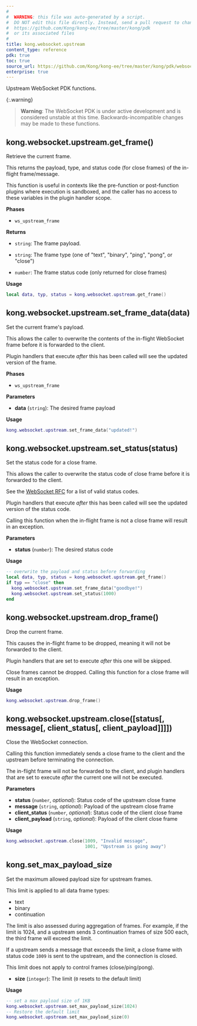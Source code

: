 ```yaml
---
#
#  WARNING: this file was auto-generated by a script.
#  DO NOT edit this file directly. Instead, send a pull request to change
#  https://github.com/Kong/kong-ee/tree/master/kong/pdk
#  or its associated files
#
title: kong.websocket.upstream
content_type: reference
pdk: true
toc: true
source_url: https://github.com/Kong/kong-ee/tree/master/kong/pdk/websocket/upstream.lua
enterprise: true
---
```


<!-- vale off -->

Upstream WebSocket PDK functions.

{:.warning}
> **Warning**: The WebSocket PDK is under active development and is
considered unstable at this time. Backwards-incompatible changes may be made
to these functions.

## kong.websocket.upstream.get_frame()

Retrieve the current frame.

 This returns the payload, type, and status code (for close frames) of
 the in-flight frame/message.

 This function is useful in contexts like the pre-function or post-function plugins
 where execution is sandboxed, and the caller has no access to these
 variables in the plugin handler scope.


**Phases**

* `ws_upstream_frame`

**Returns**

*  `string`:  The frame payload.

*  `string`:  The frame type (one of "text", "binary", "ping",
   "pong", or "close")

*  `number`:  The frame status code (only returned for close frames)


**Usage**

``` lua
local data, typ, status = kong.websocket.upstream.get_frame()
```



## kong.websocket.upstream.set_frame_data(data)

Set the current frame's payload.

 This allows the caller to overwrite the contents of the in-flight
 WebSocket frame before it is forwarded to the client.

 Plugin handlers that execute _after_ this has been called will see the
 updated version of the frame.


**Phases**

* `ws_upstream_frame`

**Parameters**

* **data** (`string`):  The desired frame payload

**Usage**

``` lua
kong.websocket.upstream.set_frame_data("updated!")
```



## kong.websocket.upstream.set_status(status)

Set the status code for a close frame.

 This allows the caller to overwrite the status code of close frame
 before it is forwarded to the client.

 See the [WebSocket RFC](https://datatracker.ietf.org/doc/html/rfc6455#section-7.4.1)
 for a list of valid status codes.

 Plugin handlers that execute _after_ this has been called will see the
 updated version of the status code.

 Calling this function when the in-flight frame is not a close frame
 will result in an exception.


**Parameters**

* **status** (`number`):  The desired status code

**Usage**

``` lua
-- overwrite the payload and status before forwarding
local data, typ, status = kong.websocket.upstream.get_frame()
if typ == "close" then
  kong.websocket.upstream.set_frame_data("goodbye!")
  kong.websocket.upstream.set_status(1000)
end
```



## kong.websocket.upstream.drop_frame()

Drop the current frame.

 This causes the in-flight frame to be dropped, meaning it will not be
 forwarded to the client.

 Plugin handlers that are set to execute _after_ this one will be
 skipped.

 Close frames cannot be dropped. Calling this function for a close
 frame will result in an exception.

**Usage**

``` lua
kong.websocket.upstream.drop_frame()
```



## kong.websocket.upstream.close([status[, message[, client_status[, client_payload]]]])

Close the WebSocket connection.

 Calling this function immediately sends a close frame to the client and
 the upstream before terminating the connection.

 The in-flight frame will not be forwarded to the client, and plugin
 handlers that are set to execute _after_ the current one will not be
 executed.


**Parameters**

* **status** (`number`, _optional_):  Status code of the upstream close frame
* **message** (`string`, _optional_):  Payload of the upstream close frame
* **client_status** (`number`, _optional_):  Status code of the client close frame
* **client_payload** (`string`, _optional_):  Payload of the client close frame

**Usage**

``` lua
kong.websocket.upstream.close(1009, "Invalid message",
                              1001, "Upstream is going away")
```





## kong.set_max_payload_size

Set the maximum allowed payload size for upstream frames.

 This limit is applied to all data frame types:
   * text
   * binary
   * continuation

 The limit is also assessed during aggregation of frames. For example,
 if the limit is 1024, and a upstream sends 3 continuation frames of size
 500 each, the third frame will exceed the limit.

 If a upstream sends a message that exceeds the limit, a close frame with
 status code `1009` is sent to the upstream, and the connection is closed.

 This limit does not apply to control frames (close/ping/pong).

* **size** (`integer`):  The limit (`0` resets to the default limit)

**Usage**

``` lua
-- set a max payload size of 1KB
kong.websocket.upstream.set_max_payload_size(1024)
-- Restore the default limit
kong.websocket.upstream.set_max_payload_size(0)
```